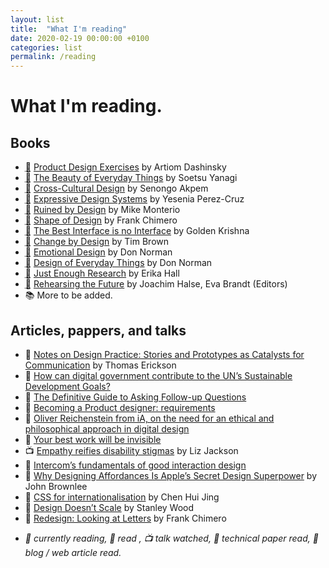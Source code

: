 ```yaml
---
layout: list
title:  "What I'm reading"
date: 2020-02-19 00:00:00 +0100   
categories: list
permalink: /reading
---
```


# What I'm reading.

## Books
- <abbr title="Currently reading">📖</abbr> [Product Design Exercises](https://productdesigninterview.com/) by Artiom Dashinsky  
- <abbr title="Currently reading">📖</abbr> [The Beauty of Everyday Things](https://www.penguin.co.uk/books/311/311112/the-beauty-of-everyday-things/9780241366356.html) by Soetsu Yanagi  
- <abbr title="Finished">📓</abbr> [Cross-Cultural Design](https://abookapart.com/products/cross-cultural-design) by Senongo Akpem  
- <abbr title="Finished">📓</abbr> [Expressive Design Systems](https://abookapart.com/products/expressive-design-systems) by Yesenia Perez-Cruz  
- <abbr title="Finished">📓</abbr> [Ruined by Design](https://www.ruinedby.design) by Mike Monterio  
- <abbr title="Finished">📓</abbr> [Shape of Design](https://shapeofdesignbook.com) by Frank Chimero  
- <abbr title="Finished">📓</abbr> [The Best Interface is no Interface](http://www.nointerface.com/book/) by Golden Krishna  
- <abbr title="Finished">📓</abbr> [Change by Design](https://www.ideo.com/post/change-by-design) by Tim Brown  
- <abbr title="Finished">📓</abbr> [Emotional Design](https://www.amazon.com/Emotional-Design-Love-Everyday-Things/dp/0465051367) by Don Norman  
- <abbr title="Finished">📓</abbr> [Design of Everyday Things](https://mitpress.mit.edu/books/design-everyday-things) by Don Norman  
- <abbr title="Finished">📓</abbr> [Just Enough Research](https://abookapart.com/products/just-enough-research) by Erika Hall  
- <abbr title="Finished">📓</abbr> [Rehearsing the Future](https://adk.elsevierpure.com/en/publications/rehearsing-the-future) by Joachim Halse, Eva Brandt (Editors)
- 📚 More to be added.


## Articles, pappers, and talks
- 📄 [Notes on Design Practice: Stories and Prototypes as Catalysts for Communication](http://www.pliant.org/personal/Tom_Erickson/Stories.html) by Thomas Erickson
- 📱 [How can digital government contribute to the UN’s Sustainable Development Goals?](https://public.digital/2019/08/22/how-can-digital-government-contribute-to-the-uns-sustainable-development-goals/)
- 📱 [The Definitive Guide to Asking Follow-up Questions](https://medium.com/eightshapes-llc/the-definitive-guide-to-asking-follow-up-questions-5bfcddfa8a2e)
- 📱 [Becoming a Product designer: requirements](https://paper.dropbox.com/published/Becoming-a-Product-designer-requirements-T2TC8MP45MlCG7sqrPhofQw)
- 📱 [Oliver Reichenstein from iA, on the need for an ethical and philosophical approach in digital design](https://medium.com/demagsign/oliver-reichenstein-from-ia-on-the-need-for-an-ethical-and-philosophical-approach-in-digital-c57f2d00738)
- 📱 [Your best work will be invisible](https://tannerchristensen.com/blog/2019/1/5/your-best-work-will-be-invisible)
- 📺 [Empathy reifies disability stigmas](https://interaction19.ixda.org/program/keynote--liz-jackson/) by Liz Jackson
- 📱 [Intercom’s fundamentals of good interaction design](https://www.intercom.com/blog/fundamentals-good-interaction-design/)
- 📱 [Why Designing Affordances Is Apple’s Secret Design Superpower](https://magenta.as/why-designing-affordances-is-apples-secret-design-superpower-2327a9d04106) by John Brownlee
- 📱 [CSS for internationalisation](https://www.chenhuijing.com/blog/css-for-i18n/) by Chen Hui Jing
- 📱 [Design Doesn’t Scale](https://medium.com/@hellostanley/design-doesnt-scale-4d81e12cbc3e) by Stanley Wood
- 📱 [Redesign: Looking at Letters](https://frankchimero.com/blog/2020/looking-at-letters/) by Frank Chimero

<!---

- Nothing to see here
- Mental models for designers
- “The stories we tell and the stories other tell us shape our work, our beliefs, and that’s what shapes us, as designers and people.”

- An interview with Facebook product designer Debashish Paul
- A Framework for Making Better Product Decisions
- How to write case studies for your online portfolio

- 📺 Complexity & Experience in Design

- A Modern Typographic Scale
- 5 online graphic design exercises to boost your skills
- Smoother & sharper shadows with layered box-shadows
- The best tips for giving formal feedback



- Insanely fast redesign exercises
- A checklist to improve your product UI
- The Art of Emotion — Norman’s 3 Levels of Emotional Design
- Designing teamwork: How our customers helped shape the future of Slack

--->

- *📖 currently reading, 📓 read , 📺 talk watched, 📄 technical paper read, 📱 blog / web article read.*
